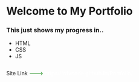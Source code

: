 # Welcome to My Portfolio

<h3> This just shows my progress in..</h3>
<ul>
 <li>HTML </li>
  <li>CSS </li>
   <li>JS </li>
 
 </ul>

<p style="display:inline-block">Site Link</p>
<span style="color:green">---></span>
<a style="font-weight:500; color:white; text-decorations:none;">https://ofvcode.github.io/Portfolio/ </a>